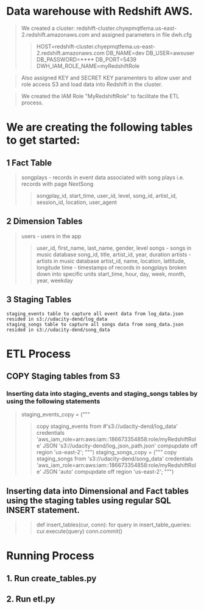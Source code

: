 # Data warehouse with Redshift AWS.
> We created a cluster: redshift-cluster.chyepmqtfema.us-east-2.redshift.amazonaws.com and assigned parameters in file dwh.cfg
>> HOST=redshift-cluster.chyepmqtfema.us-east-2.redshift.amazonaws.com
>> DB_NAME=dev
>> DB_USER=awsuser
>> DB_PASSWORD=****
>> DB_PORT=5439
>> DWH_IAM_ROLE_NAME=myRedshiftRole

> Also assigned KEY and SECRET KEY paramenters to allow user and role access S3 and load data into Redshift in the cluster.

>We created the IAM Role "MyRedshiftRole" to facilitate the ETL process. 

# We are creating the following tables to get started:

## 1 Fact Table
> songplays - records in event data associated with song plays i.e. records with page NextSong
>> songplay_id, start_time, user_id, level, song_id, artist_id, session_id, location, user_agent

## 2 Dimension Tables
> users - users in the app
>> user_id, first_name, last_name, gender, level
> songs - songs in music database
>> song_id, title, artist_id, year, duration
> artists - artists in music database
>> artist_id, name, location, lattitude, longitude
> time - timestamps of records in songplays broken down into specific units
>> start_time, hour, day, week, month, year, weekday

## 3 Staging Tables
    staging_events table to capture all event data from log_data.json resided in s3://udacity-dend/log_data
    staging_songs table to capture all songs data from song_data.json resided in s3://udacity-dend/song_data

# ETL Process
## COPY Staging tables from S3

### Inserting data into staging_events and staging_songs tables by using the following statements 
>staging_events_copy = ("""
>> copy staging_events from #'s3://udacity-dend/log_data'
>> credentials 'aws_iam_role=arn:aws:iam::186673354858:role/myRedshiftRole'
>> JSON 's3://udacity-dend/log_json_path.json'
>> compupdate off region 'us-east-2';
>> """)
> staging_songs_copy = ("""
>> copy staging_songs from 's3://udacity-dend/song_data'
>> credentials 'aws_iam_role=arn:aws:iam::186673354858:role/myRedshiftRole'
>> JSON 'auto'
>> compupdate off region 'us-east-2';
>> """)

## Inserting data into Dimensional and Fact tables using the staging tables using regular SQL INSERT statement.
>> def insert_tables(cur, conn):
>> for query in insert_table_queries:
>> cur.execute(query)
>> conn.commit()

# Running Process

## 1. Run create_tables.py
## 2. Run etl.py 